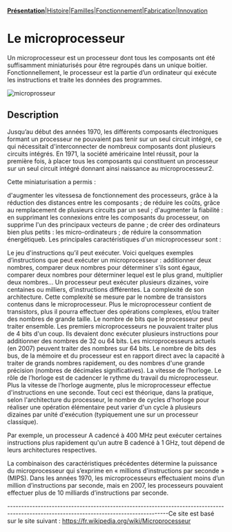 **[Présentation](index.md)**|[Histoire](histoire.md)|[Familles](familles.md)|[Fonctionnement](fonctionnement.md)|[Fabrication](fabrication.md)|[Innovation](innovation.md)

<h1>Le microprocesseur</h1>

Un microprocesseur est un processeur dont tous les composants ont été suffisamment miniaturisés pour être regroupés dans un unique boitier. Fonctionnellement, le processeur est la partie d’un ordinateur qui exécute les instructions et traite les données des programmes.

![microprosseur](https://cdn.pixabay.com/photo/2016/04/06/00/39/amd-1310766_960_720.jpg)


<h2>Description</h2>
Jusqu’au début des années 1970, les différents composants électroniques formant un processeur ne pouvaient pas tenir sur un seul circuit intégré, ce qui nécessitait d'interconnecter de nombreux composants dont plusieurs circuits intégrés. En 1971, la société américaine Intel réussit, pour la première fois, à placer tous les composants qui constituent un processeur sur un seul circuit intégré donnant ainsi naissance au microprocesseur2.

Cette miniaturisation a permis :

d'augmenter les vitessesa de fonctionnement des processeurs, grâce à la réduction des distances entre les composants ;
de réduire les coûts, grâce au remplacement de plusieurs circuits par un seul ;
d'augmenter la fiabilité : en supprimant les connexions entre les composants du processeur, on supprime l'un des principaux vecteurs de panne ;
de créer des ordinateurs bien plus petits : les micro-ordinateurs ;
de réduire la consommation énergétiqueb.
Les principales caractéristiques d'un microprocesseur sont :

Le jeu d'instructions qu’il peut exécuter. Voici quelques exemples d’instructions que peut exécuter un microprocesseur : additionner deux nombres, comparer deux nombres pour déterminer s’ils sont égaux, comparer deux nombres pour déterminer lequel est le plus grand, multiplier deux nombres... Un processeur peut exécuter plusieurs dizaines, voire centaines ou milliers, d’instructions différentes.
La complexité de son architecture. Cette complexité se mesure par le nombre de transistors contenus dans le microprocesseur. Plus le microprocesseur contient de transistors, plus il pourra effectuer des opérations complexes, et/ou traiter des nombres de grande taille.
Le nombre de bits que le processeur peut traiter ensemble. Les premiers microprocesseurs ne pouvaient traiter plus de 4 bits d'un coup. Ils devaient donc exécuter plusieurs instructions pour additionner des nombres de 32 ou 64 bits.
Les microprocesseurs actuels (en 2007) peuvent traiter des nombres sur 64 bits. Le nombre de bits des bus, de la mémoire et du processeur est en rapport direct avec la capacité à traiter de grands nombres rapidement, ou des nombres d'une grande précision (nombres de décimales significatives).
La vitesse de l’horloge. Le rôle de l’horloge est de cadencer le rythme du travail du microprocesseur. Plus la vitesse de l’horloge augmente, plus le microprocesseur effectue d'instructions en une seconde.
Tout ceci est théorique, dans la pratique, selon l'architecture du processeur, le nombre de cycles d'horloge pour réaliser une opération élémentaire peut varier d'un cycle à plusieurs dizaines par unité d'exécution (typiquement une sur un processeur classique).

Par exemple, un processeur A cadencé à 400 MHz peut exécuter certaines instructions plus rapidement qu'un autre B cadencé à 1 GHz, tout dépend de leurs architectures respectives.

La combinaison des caractéristiques précédentes détermine la puissance du microprocesseur qui s’exprime en « millions d'instructions par seconde » (MIPS). Dans les années 1970, les microprocesseurs effectuaient moins d’un million d’instructions par seconde, mais en 2007, les processeurs pouvaient effectuer plus de 10 milliards d’instructions par seconde.


----------------------------------------------------------------------------------------------------------------------------------------Ce site est basé sur le site suivant : https://fr.wikipedia.org/wiki/Microprocesseur
